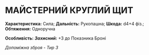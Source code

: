 ﻿# МАЙСТЕРНИЙ КРУГЛИЙ ЩИТ

**Характеристика:** Сила; **Дальність:** Рукопашна; **Шкода:** d4+4 фіз.; **Обтяження:** Одноручна

**Особливість:** ***Захисний:*** +3 до Показника Броні

*Допоміжна зброя - Тир 3*